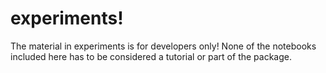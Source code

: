 # experiments!
The material in experiments is for developers only!
None of the notebooks included here has to be considered a tutorial or part of the package.